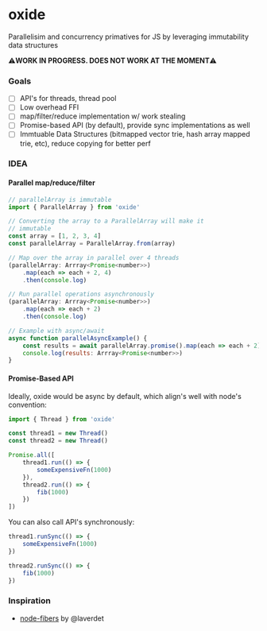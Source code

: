 oxide
=====
Parallelisim and concurrency primatives for JS by leveraging immutability data structures

⚠️**WORK IN PROGRESS. DOES NOT WORK AT THE MOMENT**⚠️

### Goals
- [ ] API's for threads, thread pool
- [ ] Low overhead FFI
- [ ] map/filter/reduce implementation w/ work stealing
- [ ] Promise-based API (by default), provide sync implementations as well
- [ ] Immtuable Data Structures (bitmapped vector trie, hash array mapped trie, etc), reduce copying for better perf

### IDEA
#### Parallel map/reduce/filter
```js
// parallelArray is immutable
import { ParallelArray } from 'oxide'

// Converting the array to a ParallelArray will make it
// immutable
const array = [1, 2, 3, 4]
const parallelArray = ParallelArray.from(array)

// Map over the array in parallel over 4 threads
(parallelArray: Arrray<Promise<number>>)
    .map(each => each + 2, 4)
    .then(console.log)

// Run parallel operations asynchronously
(parallelArray: Arrray<Promise<number>>)
    .map(each => each + 2)
    .then(console.log)

// Example with async/await
async function parallelAsyncExample() {
    const results = await parallelArray.promise().map(each => each + 2)
    console.log(results: Arrray<Promise<number>>)
}
```

#### Promise-Based API
Ideally, oxide would be async by default, which align's well with node's convention:
```js
import { Thread } from 'oxide'

const thread1 = new Thread()
const thread2 = new Thread()

Promise.all([
    thread1.run(() => {
        someExpensiveFn(1000)
    }),
    thread2.run(() => {
        fib(1000)
    })
])
```

You can also call API's synchronously:

```js
thread1.runSync(() => {
    someExpensiveFn(1000)
})

thread2.runSync(() => {
    fib(1000)
})
```

### Inspiration
* [node-fibers](https://github.com/laverdet/node-fibers) by @laverdet
